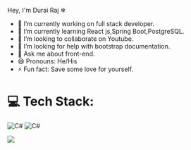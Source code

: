  Hey, I'm Durai Raj ❄ 

- 🔭 I’m currently working on full stack developer. 
- 🌱 I’m currently learning React js,Spring Boot,PostgreSQL.
- 👯 I’m looking to collaborate on Youtube.
- 🤔  I’m looking for help with bootstrap documentation.
- 💬 Ask me about front-end.
- 😄 Pronouns: He/His
- ⚡  Fun fact: Save some love for yourself.

# 💻 Tech Stack:
![C#](https://img.shields.io/badge/c%23-%23239120.svg?style=for-the-badge&logo=c-sharp&logoColor=white) ![C#](https://img.shields.io/badge/c%23-%23239120.svg?style=for-the-badge&logo=c-sharp&logoColor=white) 


[![](https://visitcount.itsvg.in/api?id=Durai1309&icon=0&color=0)](https://visitcount.itsvg.in)

<!-- Proudly created with GPRM ( https://gprm.itsvg.in ) -->

<!-- ![GitHub Stats](https://github-readme-stats.vercel.app/api?username=Durai1309&theme=radical)  -->
